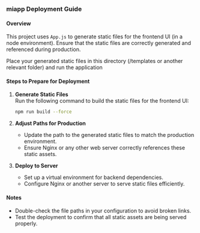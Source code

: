 ### miapp Deployment Guide

#### Overview
This project uses `App.js` to generate static files for the frontend UI (in a node environment). Ensure that the static files are correctly generated and referenced during production. 

Place your generated static files in this directory (/templates or another relevant folder) and run the application

#### Steps to Prepare for Deployment

1. **Generate Static Files**  
   Run the following command to build the static files for the frontend UI:  

   ```sh
   npm run build --force
   ```

2. **Adjust Paths for Production**  
   - Update the path to the generated static files to match the production environment.  
   - Ensure Nginx or any other web server correctly references these static assets.  

3. **Deploy to Server**  
   - Set up a virtual environment for backend dependencies.  
   - Configure Nginx or another server to serve static files efficiently.  

#### Notes
- Double-check the file paths in your configuration to avoid broken links.  
- Test the deployment to confirm that all static assets are being served properly.  